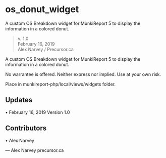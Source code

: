 # os_donut_widget
A custom OS Breakdown widget for MunkiReport 5 to display the information in a colored donut.

> v. 1.0  
> February 16, 2019  
> Alex Narvey / Precursor.ca

A custom OS Breakdown widget for MunkiReport 5 to display the information in a colored donut.

No warrantee is offered. Neither express nor implied. Use at your own risk.

Place in munkireport-php/local/views/widgets folder.

## Updates
• February 16, 2019 Version 1.0

## Contributors
• Alex Narvey

— Alex Narvey 
precursor.ca
